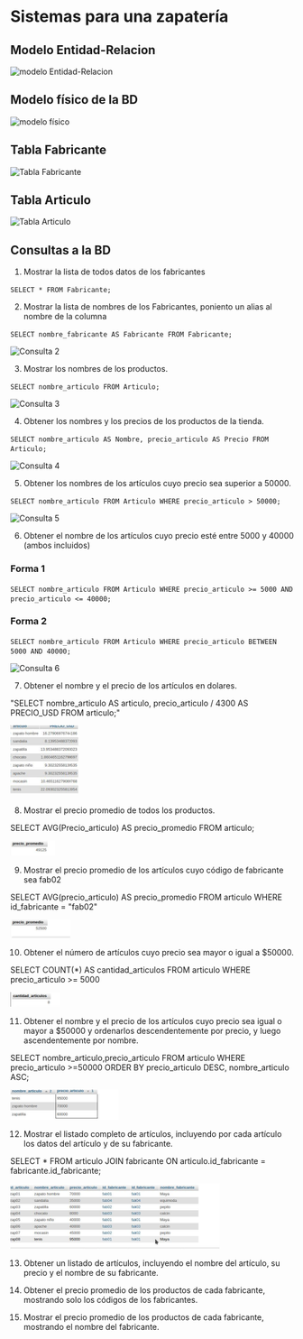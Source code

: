 # Sistemas para una zapatería

## Modelo Entidad-Relacion

![modelo Entidad-Relacion](img/bd_zapateria.png "Modelo Entidad-Relación")

## Modelo físico de la BD

![modelo físico](img/modelo_fisico.png "Modelo físico de la BD")

## Tabla Fabricante

![Tabla Fabricante](img/tabla_fabricante.png "Tabla Fabricante")

## Tabla Articulo
![Tabla Articulo](img/tabla_articulo.png "Tabla Articulo")

## Consultas a la BD

1. Mostrar la lista de todos datos de los fabricantes

`SELECT * FROM Fabricante;`

2. Mostrar la lista de nombres de los Fabricantes, poniento un alias al nombre de la columna

`SELECT nombre_fabricante AS Fabricante FROM Fabricante;`

![Consulta 2](img/consulta_2.png "Consulta 2")

3. Mostrar los nombres de los productos.

`SELECT nombre_articulo FROM Articulo;`

![Consulta 3](img/consulta_3.png "Consulta 3")

4. Obtener los nombres y los precios de los productos de la tienda.

`SELECT nombre_articulo AS Nombre, precio_articulo AS Precio FROM Articulo;`

![Consulta 4](img/consulta_4.png "Consulta 4")

5. Obtener los nombres de los artículos cuyo precio sea superior a 50000.

`SELECT nombre_articulo FROM Articulo WHERE precio_articulo > 50000;`

![Consulta 5](img/consulta_5.png  "Consulta 5")

6. Obtener el nombre de los artículos cuyo precio esté entre 5000 y 40000 (ambos incluidos)

### Forma 1
`SELECT nombre_articulo FROM Articulo WHERE precio_articulo >= 5000 AND precio_articulo <= 40000;`

### Forma 2
`SELECT nombre_articulo FROM Articulo WHERE precio_articulo BETWEEN 5000 AND 40000;`

![Consulta 6](img/consulta_6.png  "Consulta 6")

7. Obtener el nombre y el precio de los artículos en dolares.

"SELECT nombre_articulo AS articulo, precio_articulo / 4300 AS PRECIO_USD FROM articulo;"

![Consulta 7](img/consulta_7.png  "Consulta 7")

8. Mostrar el precio promedio de todos los productos.

SELECT AVG(Precio_articulo) AS precio_promedio FROM articulo;

![Consulta 8](img/consulta_8.png  "Consulta 8")

9. Mostrar el precio promedio de los artículos cuyo código de fabricante sea fab02

SELECT AVG(precio_articulo) AS precio_promedio FROM articulo WHERE id_fabricante = "fab02"

![Consulta 9](img/consulta_9.png  "Consulta 9")

10. Obtener el número de artículos cuyo precio sea mayor o igual a $50000.

SELECT COUNT(*) AS cantidad_articulos FROM articulo WHERE precio_articulo >= 5000

![Consulta 10](img/consulta_10.png  "Consulta 10")

11. Obtener el nombre y el precio de los artículos cuyo precio sea igual o mayor a $50000 y ordenarlos
 descendentemente por precio, y luego ascendentemente por nombre.

 SELECT nombre_articulo,precio_articulo FROM articulo WHERE precio_articulo >=50000 ORDER BY precio_articulo DESC, nombre_articulo ASC;

![Consulta 11](img/consulta_11.png  "Consulta 11")

12. Mostrar el listado completo de artículos, incluyendo por cada artículo los datos del artículo y de su fabricante.

SELECT * FROM articulo JOIN fabricante ON articulo.id_fabricante = fabricante.id_fabricante;

![Consulta 12](img/consulta_12.png  "Consulta 12")

13. Obtener un listado de artículos, incluyendo el nombre del artículo, su precio y el nombre de su
 fabricante.



14. Obtener el precio promedio de los productos de cada fabricante, mostrando solo los códigos de los 
fabricantes.

15. Mostrar el precio promedio de los productos de cada fabricante, mostrando el nombre del fabricante.
